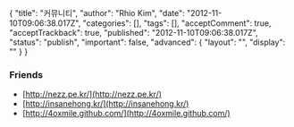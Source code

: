 {
    "title": "커뮤니티",
    "author": "Rhio Kim",
    "date": "2012-11-10T09:06:38.017Z",
    "categories": [],
    "tags": [],
    "acceptComment": true,
    "acceptTrackback": true,
    "published": "2012-11-10T09:06:38.017Z",
    "status": "publish",
    "important": false,
    "advanced": {
        "layout": "",
        "display": ""
    }
}

### Friends 

* [http://nezz.pe.kr/](http://nezz.pe.kr/)
* [http://insanehong.kr/](http://insanehong.kr/)
* [http://4oxmile.github.com/](http://4oxmile.github.com/)